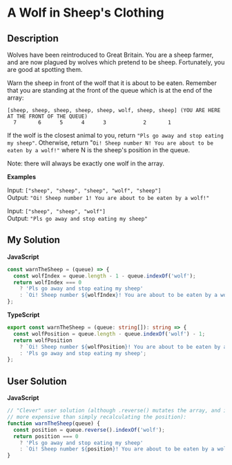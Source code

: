 # A Wolf in Sheep's Clothing

## Description

Wolves have been reintroduced to Great Britain. You are a sheep farmer, and are now plagued by wolves which pretend to be sheep. Fortunately, you are good at spotting them.

Warn the sheep in front of the wolf that it is about to be eaten. Remember that you are standing at the front of the queue which is at the end of the array:

```
[sheep, sheep, sheep, sheep, sheep, wolf, sheep, sheep] (YOU ARE HERE AT THE FRONT OF THE QUEUE)
  7       6      5      4      3            2       1
```

If the wolf is the closest animal to you, return `"Pls go away and stop eating my sheep"`. Otherwise, return "`Oi! Sheep number N! You are about to be eaten by a wolf!"` where N is the sheep's position in the queue.

Note: there will always be exactly one wolf in the array.

**Examples**

Input: `["sheep", "sheep", "sheep", "wolf", "sheep"]`  
Output: `"Oi! Sheep number 1! You are about to be eaten by a wolf!"`

Input: `["sheep", "sheep", "wolf"]`  
Output: `"Pls go away and stop eating my sheep"`

## My Solution

**JavaScript**

```js
const warnTheSheep = (queue) => {
  const wolfIndex = queue.length - 1 - queue.indexOf('wolf');
  return wolfIndex === 0
    ? 'Pls go away and stop eating my sheep'
    : `Oi! Sheep number ${wolfIndex}! You are about to be eaten by a wolf!`;
};
```

**TypeScript**

```ts
export const warnTheSheep = (queue: string[]): string => {
  const wolfPosition = queue.length - queue.indexOf('wolf') - 1;
  return wolfPosition
    ? `Oi! Sheep number ${wolfPosition}! You are about to be eaten by a wolf!`
    : 'Pls go away and stop eating my sheep';
};
```

## User Solution

**JavaScript**

```js
// "Clever" user solution (although .reverse() mutates the array, and is probably
// more expensive than simply recalculating the position):
function warnTheSheep(queue) {
  const position = queue.reverse().indexOf('wolf');
  return position === 0
    ? 'Pls go away and stop eating my sheep'
    : `Oi! Sheep number ${position}! You are about to be eaten by a wolf!`;
}
```
